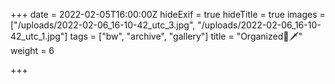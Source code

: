 +++
date = 2022-02-05T16:00:00Z
hideExif = true
hideTitle = true
images = ["/uploads/2022-02-06_16-10-42_utc_3.jpg", "/uploads/2022-02-06_16-10-42_utc_1.jpg"]
tags = ["bw", "archive", "gallery"]
title = "Organized🐍🗡️"
weight = 6

+++
